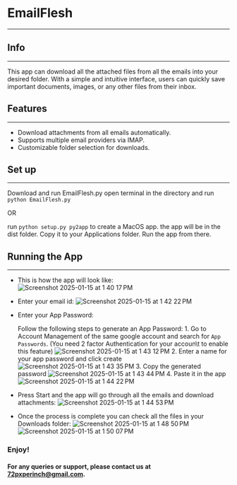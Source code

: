 # EmailFlesh
___
## Info
___

This app can download all the attached files from all the emails into your desired folder.
With a simple and intuitive interface, users can quickly save important documents, images, or any other files from their inbox.

## Features
___

* Download attachments from all emails automatically.
* Supports multiple email providers via IMAP.
* Customizable folder selection for downloads.

## Set up
___

Download and run EmailFlesh.py
open terminal in the directory and run `python EmailFlesh.py`

OR

run `python setup.py py2app` to create a MacOS app.
the app will be in the dist folder. Copy it to your Applications folder.
Run the app from there.

## Running the App
___

- This is how the app will look like:
    ![Screenshot 2025-01-15 at 1 40 17 PM](https://github.com/user-attachments/assets/2eb7d88f-fd86-474a-a912-10e841ccf751)

- Enter your email id:
    ![Screenshot 2025-01-15 at 1 42 22 PM](https://github.com/user-attachments/assets/f1bf6894-9332-4242-9b34-8149cdd87abe)

- Enter your App Password:

    Follow the following steps to generate an App Password:
        1. Go to Account Management of the same google account and search for `App Passwords`. (You need 2 factor Authentication for your accoun\t to enable this feature)
            ![Screenshot 2025-01-15 at 1 43 12 PM](https://github.com/user-attachments/assets/b722cc04-c4dd-4e65-aefe-055a1d91cc0c)
        2. Enter a name for your app password and click create
            ![Screenshot 2025-01-15 at 1 43 35 PM](https://github.com/user-attachments/assets/ff19cbbb-29dc-4a45-a860-d3798a6efe70)
        3. Copy the generated password
            ![Screenshot 2025-01-15 at 1 43 44 PM](https://github.com/user-attachments/assets/0b99027d-4e29-4753-a0a7-8cade28ff5b6)
        4. Paste it in the app
            ![Screenshot 2025-01-15 at 1 44 22 PM](https://github.com/user-attachments/assets/6d62b5a7-640d-46dd-bb46-411363cfad79)

- Press Start and the app will go through all the emails and download attachments:
    ![Screenshot 2025-01-15 at 1 44 53 PM](https://github.com/user-attachments/assets/d58a6521-5b46-4b09-a7b5-cf02409d5dc9)

- Once the process is complete you can check all the files in your Downloads folder:
    ![Screenshot 2025-01-15 at 1 48 50 PM](https://github.com/user-attachments/assets/d416de3f-f1dc-4acd-a4fb-6e36f7f5a3a1)
    ![Screenshot 2025-01-15 at 1 50 07 PM](https://github.com/user-attachments/assets/c52819cc-0b97-450b-9a02-d01fcae3f42d)

### Enjoy!

#### For any queries or support, please contact us at 72pxperinch@gmail.com.